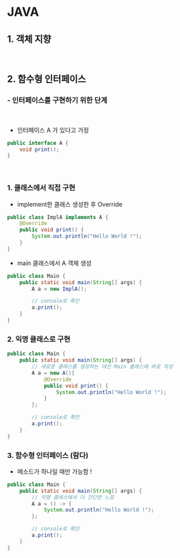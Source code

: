 # JAVA

## 1. 객체 지향

</br>

## 2. 함수형 인터페이스

### - 인터페이스를 구현하기 위한 단계

</br>

- 인터페이스 A 가 있다고 가정

```java
public interface A {
    void print();
}
```

</br>

### 1. 클래스에서 직접 구현

- implement한 클래스 생성한 후 Override

```java
public class ImplA implements A {
    @Override
    public void print() {
        System.out.println("Hello World !");
    }
}
```

- main 클래스에서 A 객체 생성

```java
public class Main {
    public static void main(String[] args) {
        A a = new ImplA();

        // console로 확인
        a.print();
    }
}
```

### 2. 익명 클래스로 구현

```java
public class Main {
    public static void main(String[] args) {
        // 새로운 클래스를 생성하는 대신 Main 클래스에 바로 작성
        A a = new A(){
            @Override
            public void print() {
                System.out.println("Hello World !");
            }
        };

        // console로 확인
        a.print();
    }
}
```

### 3. 함수형 인터페이스 (람다)

- 메소드가 하나일 때만 가능함 !

```java
public class Main {
    public static void main(String[] args) {
        // 익명 클래스에서 더 간단한 느낌
        A a = () -> {
            System.out.println("Hello World !");
        };

        // console로 확인
        a.print();
    }
}
```
